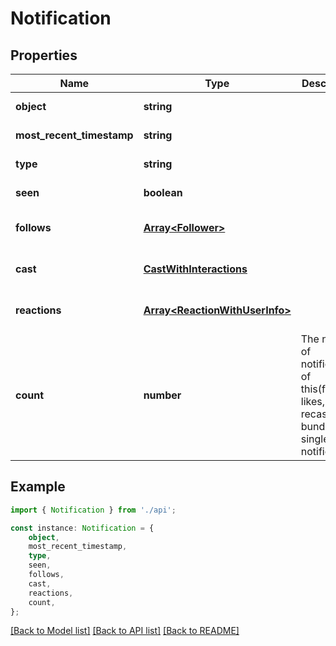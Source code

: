 # Notification


## Properties

Name | Type | Description | Notes
------------ | ------------- | ------------- | -------------
**object** | **string** |  | [default to undefined]
**most_recent_timestamp** | **string** |  | [default to undefined]
**type** | **string** |  | [default to undefined]
**seen** | **boolean** |  | [default to undefined]
**follows** | [**Array&lt;Follower&gt;**](Follower.md) |  | [optional] [default to undefined]
**cast** | [**CastWithInteractions**](CastWithInteractions.md) |  | [optional] [default to undefined]
**reactions** | [**Array&lt;ReactionWithUserInfo&gt;**](ReactionWithUserInfo.md) |  | [optional] [default to undefined]
**count** | **number** | The number of notifications of this(follows, likes, recast) type bundled in a single notification. | [optional] [default to undefined]

## Example

```typescript
import { Notification } from './api';

const instance: Notification = {
    object,
    most_recent_timestamp,
    type,
    seen,
    follows,
    cast,
    reactions,
    count,
};
```

[[Back to Model list]](../README.md#documentation-for-models) [[Back to API list]](../README.md#documentation-for-api-endpoints) [[Back to README]](../README.md)
